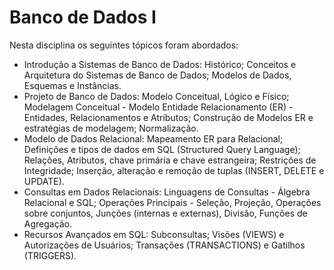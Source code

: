 # Banco de Dados I

Nesta disciplina os seguintes tópicos foram abordados:

- Introdução a Sistemas de Banco de Dados: Histórico; Conceitos e Arquitetura do Sistemas de Banco de Dados; Modelos de Dados, Esquemas e Instâncias.
- Projeto de Banco de Dados: Modelo Conceitual, Lógico e Físico; Modelagem Conceitual - Modelo Entidade Relacionamento (ER) - Entidades, Relacionamentos e Atributos; Construção de Modelos ER e estratégias de modelagem; Normalização.
- Modelo de Dados Relacional: Mapeamento ER para Relacional; Definições e tipos de dados em SQL (Structured Query Language); Relações, Atributos, chave primária e chave estrangeira; Restrições de Integridade; Inserção, alteração e remoção de tuplas (INSERT, DELETE e UPDATE).
- Consultas em Dados Relacionais: Linguagens de Consultas - Álgebra Relacional e SQL; Operações Principais - Seleção, Projeção, Operações sobre conjuntos, Junções (internas e externas), Divisão, Funções de Agregação.
- Recursos Avançados em SQL: Subconsultas; Visões (VIEWS) e Autorizações de Usuários; Transações (TRANSACTIONS) e Gatilhos (TRIGGERS).   
